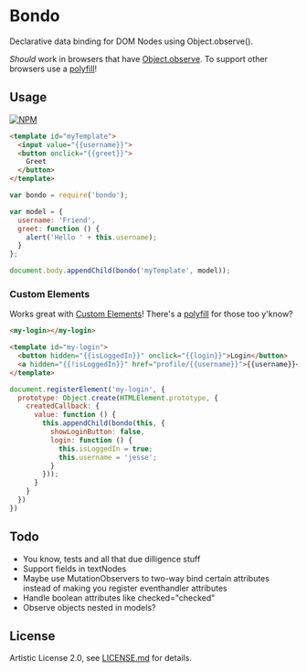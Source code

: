 # Bondo
Declarative data binding for DOM Nodes using Object.observe().

*Should* work in browsers that have [Object.observe](http://caniuse.com/#feat=object-observe). To support other browsers use a [polyfill](https://www.npmjs.com/package/object.observe)!

## Usage

[![NPM](https://nodei.co/npm/bondo.png)](https://www.npmjs.com/package/bondo)

```html
<template id="myTemplate">
  <input value="{{username}}">
  <button onclick="{{greet}}">
    Greet
  </button>
</template>
```

```js
var bondo = require('bondo');

var model = {
  username: 'Friend',
  greet: function () {
    alert('Hello ' + this.username);
  }
};

document.body.appendChild(bondo('myTemplate', model));
```

### Custom Elements

Works great with [Custom Elements](https://w3c.github.io/webcomponents/spec/custom/)! There's a [polyfill](https://www.npmjs.com/package/document-register-element) for those too y'know?

```html
<my-login></my-login>

<template id="my-login">
  <button hidden="{{isLoggedIn}}" onclick="{{login}}">Login</button>
  <a hidden="{{!isLoggedIn}}" href="profile/{{username}}">{{username}}</span>
</template>
```

```js
document.registerElement('my-login', {
  prototype: Object.create(HTMLElement.prototype, {
    createdCallback: {
      value: function () {
        this.appendChild(bondo(this, {
          showLoginButton: false,
          login: function () {
            this.isLoggedIn = true;
            this.username = 'jesse';
          }
        }));
      }
    }
  })
})
```

## Todo

* You know, tests and all that due dilligence stuff
* Support fields in textNodes
* Maybe use MutationObservers to two-way bind certain attributes instead of making you register eventhandler attributes
* Handle boolean attributes like checked="checked"
* Observe objects nested in models?

## License

Artistic License 2.0, see [LICENSE.md](http://github.com/jessehattabaugh/bondo/blob/master/LICENSE.md) for details.
